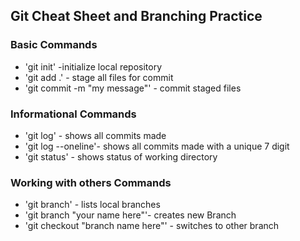 ## Git Cheat Sheet and Branching Practice


### Basic Commands
* 'git init' -initialize local repository
* 'git add .' - stage all files for commit
* 'git commit -m "my message"' - commit staged files

### Informational Commands
* 'git log' - shows all commits made
* 'git log --oneline'- shows all commits made with a unique 7 digit
* 'git status' - shows status of working directory

### Working with others Commands
* 'git branch' - lists local branches
* 'git branch "your name here"'- creates new Branch
* 'git checkout "branch name here"' - switches to other branch
